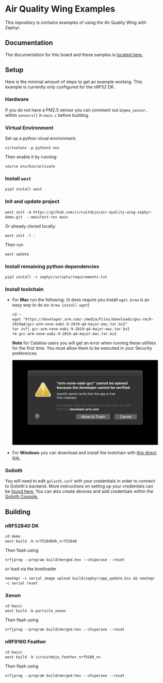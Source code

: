 # Air Quality Wing Examples

This repository is contains examples of using the Air Quality Wing with Zephyr.

## Documentation

The documentation for this board and these samples is [located here.](https://docs.jaredwolff.com/air-quality-wing/zephyr-examples.html)

## Setup

Here is the minimal amount of steps to get an example working. This example is currently only configured for the nRF52 DK. 

### Hardware

If you do not have a PM2.5 sensor you can comment out `&hpma_sensor,` within `sensors[]` in `main.c` before building. 

### Virtual Environment

Set up a python virual environment:

```
virtualenv -p python3 env
```

Then enable it by running:

```
source env/bin/activate
```

### Install `west`

```
pip3 install west
```

### Init and update project

```
west init -m https://github.com/circuitdojo/air-quality-wing-zephyr-demo.git  --manifest-rev main
```

Or already cloned locally:

```
west init -l .
```

Then run

```
west update
```

### Install remaining python dependencies

```
pip3 install -r zephyr/scripts/requirements.txt
```

### Install toolchain

   * For **Mac** run the following: (it does require you install `wget`. `brew` is an easy way to do so: `brew install wget`)

     ```
     cd ~
     wget "https://developer.arm.com/-/media/Files/downloads/gnu-rm/9-2019q4/gcc-arm-none-eabi-9-2019-q4-major-mac.tar.bz2"
     tar xvfj gcc-arm-none-eabi-9-2019-q4-major-mac.tar.bz2
     rm gcc-arm-none-eabi-9-2019-q4-major-mac.tar.bz2
     ```

     **Note** for Catalina users you will get an error when running these utilities for the first time. You must allow them to be executed in your Security preferences.

     ![Error running ARM Toolchain](img/sdk-setup-mac/cannot-be-opened.jpeg)


   * For **Windows** you can download and install the toolchain with [this direct link.](https://developer.arm.com/tools-and-software/open-source-software/developer-tools/gnu-toolchain/gnu-rm/downloads/9-2019-q4-major)

### Golioth

You will need to edit `golioth.conf` with your credentials in order to connect to Golioth's backend. More instructions on setting up your credentials can be [found here.](https://docs.golioth.io/docs/guides/golioth-platform-getting-started/platform-manage-devices) You can also create devices and add credentials within the [Golioth Console.](https://console.golioth.io)


## Building

### nRF52840 DK

```
cd demo
west build -b nrf52840dk_nrf52840
```

Then flash using

```
nrfjprog --program build/merged.hex --chiperase --reset
```

or load via the bootloader

```
newtmgr -c serial image upload build/zephyr/app_update.bin && newtmgr -c serial reset
```
### Xenon

```
cd basic
west build -b particle_xenon
```

Then flash using

```
nrfjprog --program build/merged.hex --chiperase --reset
```

### nRF9160 Feather

```
cd basic
west build -b circuitdojo_feather_nrf9160_ns
```

Then flash using

```
nrfjprog --program build/merged.hex --chiperase --reset
```